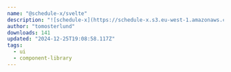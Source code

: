 ```yaml
---
name: "@schedule-x/svelte"
description: "![schedule-x](https://schedule-x.s3.eu-west-1.amazonaws.com/schedule-x-logo.png)"
author: "tomosterlund"
downloads: 141
updated: "2024-12-25T19:08:58.117Z"
tags: 
  - ui
  - component-library
---
```

